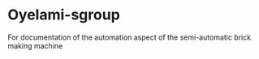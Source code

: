 # Oyelami-sgroup
For documentation of the automation aspect of the semi-automatic brick making machine
